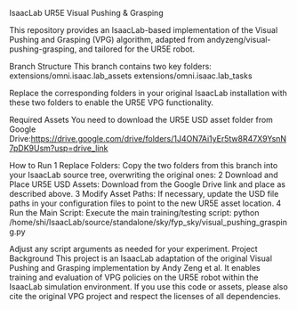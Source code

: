 IsaacLab UR5E Visual Pushing & Grasping

This repository provides an IsaacLab-based implementation of the Visual Pushing and Grasping (VPG) algorithm, adapted from andyzeng/visual-pushing-grasping, and tailored for the UR5E robot.

Branch Structure
This branch contains two key folders:
extensions/omni.isaac.lab_assets
extensions/omni.isaac.lab_tasks

Replace the corresponding folders in your original IsaacLab installation with these two folders to enable the UR5E VPG functionality.

Required Assets
You need to download the UR5E USD asset folder from Google Drive:https://drive.google.com/drive/folders/1J4ON7Ai1yEr5tw8R47X9YsnN7pDK9Usm?usp=drive_link

How to Run
1 Replace Folders:
  Copy the two folders from this branch into your IsaacLab source tree, overwriting the original ones:
2 Download and Place UR5E USD Assets:
  Download from the Google Drive link and place as described above.
3 Modify Asset Paths:
  If necessary, update the USD file paths in your configuration files to point to the new UR5E asset location.
4 Run the Main Script:
  Execute the main training/testing script:   python /home/shi/IsaacLab/source/standalone/sky/fyp_sky/visual_pushing_grasping.py


Adjust any script arguments as needed for your experiment.
Project Background
  This project is an IsaacLab adaptation of the original Visual Pushing and Grasping implementation by Andy Zeng et al.
  It enables training and evaluation of VPG policies on the UR5E robot within the IsaacLab simulation environment.
  If you use this code or assets, please also cite the original VPG project and respect the licenses of all dependencies.
